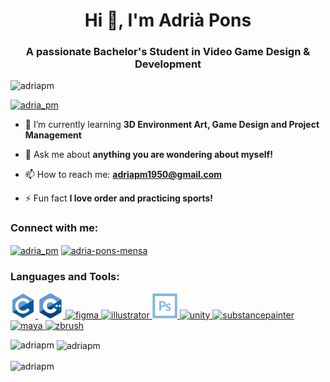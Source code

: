<h1 align="center">Hi 👋, I'm Adrià Pons</h1>
<h3 align="center">A passionate Bachelor's Student in Video Game Design & Development</h3>

<p align="left"> <img src="https://komarev.com/ghpvc/?username=adriapm&label=Profile%20views&color=0e75b6&style=flat" alt="adriapm" /> </p>

<p align="left"> <a href="https://twitter.com/adria_pm" target="blank"><img src="https://img.shields.io/twitter/follow/adria_pm?logo=twitter&style=for-the-badge" alt="adria_pm" /></a> </p>

- 🌱 I’m currently learning **3D Environment Art, Game Design and Project Management**

- 💬 Ask me about **anything you are wondering about myself!**

- 📫 How to reach me: **adriapm1950@gmail.com**

- ⚡ Fun fact **I love order and practicing sports!**

<h3 align="left">Connect with me:</h3>
<p align="left">
<a href="https://twitter.com/adria_pm" target="blank"><img align="center" src="https://raw.githubusercontent.com/rahuldkjain/github-profile-readme-generator/master/src/images/icons/Social/twitter.svg" alt="adria_pm" height="30" width="40" /></a>
<a href="https://linkedin.com/in/adria-pons-mensa" target="blank"><img align="center" src="https://raw.githubusercontent.com/rahuldkjain/github-profile-readme-generator/master/src/images/icons/Social/linked-in-alt.svg" alt="adria-pons-mensa" height="30" width="40" /></a>
</p>

<h3 align="left">Languages and Tools:</h3>
<p align="left"> <a href="https://www.cprogramming.com/" target="_blank" rel="noreferrer"> <img src="https://raw.githubusercontent.com/devicons/devicon/master/icons/c/c-original.svg" alt="c" width="40" height="40"/> </a> <a href="https://www.w3schools.com/cpp/" target="_blank" rel="noreferrer"> <img src="https://raw.githubusercontent.com/devicons/devicon/master/icons/cplusplus/cplusplus-original.svg" alt="cplusplus" width="40" height="40"/> </a> <a href="https://www.figma.com/" target="_blank" rel="noreferrer"> <img src="https://www.vectorlogo.zone/logos/figma/figma-icon.svg" alt="figma" width="40" height="40"/> </a> <a href="https://www.adobe.com/in/products/illustrator.html" target="_blank" rel="noreferrer"> <img src="https://www.vectorlogo.zone/logos/adobe_illustrator/adobe_illustrator-icon.svg" alt="illustrator" width="40" height="40"/> </a> <a href="https://www.photoshop.com/en" target="_blank" rel="noreferrer"> <img src="https://raw.githubusercontent.com/devicons/devicon/master/icons/photoshop/photoshop-line.svg" alt="photoshop" width="40" height="40"/> </a> <a href="https://unity.com/" target="_blank" rel="noreferrer"> <img src="https://www.vectorlogo.zone/logos/unity3d/unity3d-icon.svg" alt="unity" width="40" height="40"/> </a> <a href="https://www.adobe.com/products/substance3d-painter.html" target="_blank" rel="noreferrer"> <img src="https://img.uxwing.com/wp-content/themes/uxwing/download/brands-social-media/adobe-substance-3d-painter-icon.svg" alt="substancepainter" width="40" height="40"/> </a> <a href="https://www.autodesk.es/products/maya/overview?panel=buy&AID=11043037&PID=8227014&SID=jkp_Cj0KCQjwnMWkBhDLARIsAHBOftqBlIFVuQk0hR6DozdPrdLGajtdZG2tyX21gXJsDvUKa2SFd6dcQ0kaAhYGEALw_wcB&cjevent=e973a2000fb211ee816900060a18b8fc&mktvar002=afc_es_buyonline&affname=8227014_11043037&cjdata=MXxZfDB8WXww&term=1-YEAR&tab=subscription&plc=MAYA" target="_blank" rel="noreferrer"> <img src="https://logodix.com/logo/1845767.png" alt="maya" width="40" height="40"/> </a> <a href="https://pixologic.com/zblanding/?v=2" target="_blank" rel="noreferrer"> <img src="https://uploads-ssl.webflow.com/619e83738adebe3904dd8be6/6377f92aeec282ae6fc398a2_Component%2034.png" alt="zbrush" width="40" height="40"/> </a> </p>



<p><img align="left" src="https://github-readme-stats.vercel.app/api/top-langs?username=adriapm&show_icons=true&locale=en&layout=compact" alt="adriapm" /></p>

<p>&nbsp;<img align="center" src="https://github-readme-stats.vercel.app/api?username=adriapm&show_icons=true&locale=en" alt="adriapm" /></p>

<p><img align="center" src="https://github-readme-streak-stats.herokuapp.com/?user=adriapm&" alt="adriapm" /></p>

